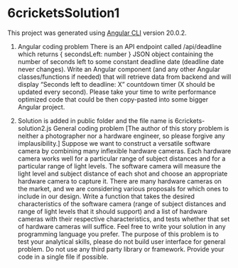 # 6cricketsSolution1

This project was generated using [Angular CLI](https://github.com/angular/angular-cli) version 20.0.2.

1. Angular coding problem
There is an API endpoint called /api/deadline which returns { secondsLeft: number } JSON object containing the number of seconds left to some constant deadline date (deadline date never changes). Write an Angular component (and any other Angular classes/functions if needed) that will retrieve data from backend and will display “Seconds left to deadline: X” countdown timer (X should be updated every second). Please take your time to write performance optimized code that could be then copy-pasted into some bigger Angular project.


2. Solution is added in public folder and the file name is 6crickets-solution2.js
General coding problem
[The author of this story problem is neither a photographer nor a hardware engineer, so please forgive any implausibility.] Suppose we want to construct a versatile software camera by combining many inflexible hardware cameras. Each hardware camera works well for a particular range of subject distances and for a particular range of light levels. The software camera will measure the light level and subject distance of each shot and choose an appropriate hardware camera to capture it. There are many hardware cameras on the market, and we are considering various proposals for which ones to include in our design. Write a function that takes the desired characteristics of the software camera (range of subject distances and range of light levels that it should support) and a list of hardware cameras with their respective characteristics, and tests whether that set of hardware cameras will suffice.
Feel free to write your solution in any programming language you prefer. The purpose of this problem is to test your analytical skills, please do not build user interface for general problem. Do not use any third party library or framework. Provide your code in a single file if possible.
